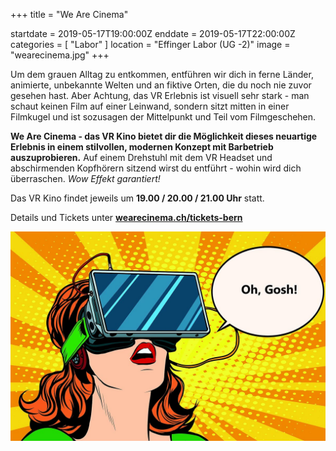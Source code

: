 +++
title = "We Are Cinema"

startdate = 2019-05-17T19:00:00Z
enddate = 2019-05-17T22:00:00Z
categories = [ "Labor" ]
location = "Effinger Labor (UG -2)"
image = "wearecinema.jpg"
+++

Um dem grauen Alltag zu entkommen, entführen wir dich in ferne Länder, animierte, unbekannte Welten und an fiktive Orten, die du noch nie zuvor gesehen hast. Aber Achtung, das VR Erlebnis ist visuell sehr stark - man schaut keinen Film auf einer Leinwand, sondern sitzt mitten in einer Filmkugel und ist sozusagen der Mittelpunkt und Teil vom Filmgeschehen.

**We Are Cinema - das VR Kino bietet dir die Möglichkeit dieses neuartige Erlebnis in einem stilvollen, modernen Konzept mit Barbetrieb auszuprobieren.** Auf einem Drehstuhl mit dem VR Headset und abschirmenden Kopfhörern sitzend wirst du entführt - wohin wird dich überraschen. _Wow Effekt garantiert!_

Das VR Kino findet jeweils um **19.00 / 20.00 / 21.00 Uhr** statt.

Details und Tickets unter **[wearecinema.ch/tickets-bern](https://www.wearecinema.ch/tickets-bern)**

![WeAreCinema](wearecinema.jpg)

